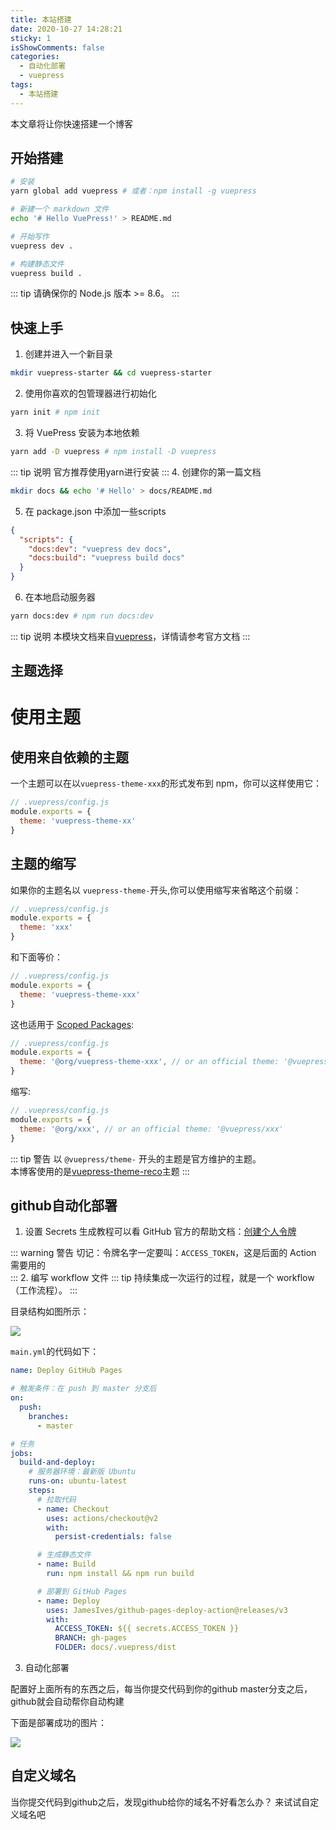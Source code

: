 ```yaml
---
title: 本站搭建
date: 2020-10-27 14:28:21
sticky: 1
isShowComments: false
categories: 
  - 自动化部署
  - vuepress
tags: 
  - 本站搭建
---
```

本文章将让你快速搭建一个博客
<!-- more -->
## 开始搭建
```sh
# 安装
yarn global add vuepress # 或者：npm install -g vuepress

# 新建一个 markdown 文件
echo '# Hello VuePress!' > README.md

# 开始写作
vuepress dev .

# 构建静态文件
vuepress build .

```
::: tip
请确保你的 Node.js 版本 >= 8.6。
:::

## 快速上手
1. 创建并进入一个新目录
```sh
mkdir vuepress-starter && cd vuepress-starter
```
2. 使用你喜欢的包管理器进行初始化
```sh
yarn init # npm init
```
3. 将 VuePress 安装为本地依赖
```sh
yarn add -D vuepress # npm install -D vuepress
```
::: tip 说明
官方推荐使用yarn进行安装
:::
4. 创建你的第一篇文档
```sh
mkdir docs && echo '# Hello' > docs/README.md
```
5. 在 package.json 中添加一些scripts
```json
{
  "scripts": {
    "docs:dev": "vuepress dev docs",
    "docs:build": "vuepress build docs"
  }
}
```
6. 在本地启动服务器
```sh
yarn docs:dev # npm run docs:dev
```
::: tip 说明
本模块文档来自[vuepress](https://www.vuepress.cn/guide/getting-started.html "vuepress")，详情请参考官方文档
:::
## 主题选择

# 使用主题


## 使用来自依赖的主题

一个主题可以在以`vuepress-theme-xxx`的形式发布到 npm，你可以这样使用它：

``` js
// .vuepress/config.js
module.exports = {
  theme: 'vuepress-theme-xx'
}
```

## 主题的缩写

如果你的主题名以 `vuepress-theme-`开头,你可以使用缩写来省略这个前缀：

``` js
// .vuepress/config.js
module.exports = {
  theme: 'xxx'
}
```

和下面等价：

``` js
// .vuepress/config.js
module.exports = {
  theme: 'vuepress-theme-xxx'
}
```

这也适用于 [Scoped Packages](https://docs.npmjs.com/misc/scope):
``` js
// .vuepress/config.js
module.exports = {
  theme: '@org/vuepress-theme-xxx', // or an official theme: '@vuepress/theme-xxx'
}
```

缩写:

``` js
// .vuepress/config.js
module.exports = {
  theme: '@org/xxx', // or an official theme: '@vuepress/xxx'
}
```

::: tip 警告
以 `@vuepress/theme-` 开头的主题是官方维护的主题。
<br>
  本博客使用的是[vuepress-theme-reco](https://vuepress-theme-reco.recoluan.com/ "vuepress-theme-reco")主题
:::

## github自动化部署

1. 设置 Secrets
生成教程可以看 GitHub 官方的帮助文档：[创建个人令牌](https://docs.github.com/cn/free-pro-team@latest/github/authenticating-to-github/creating-a-personal-access-token "创建个人令牌")

::: warning 警告
切记：令牌名字一定要叫：`ACCESS_TOKEN`，这是后面的 Action 需要用的
<br>
:::
2. 编写 workflow 文件
::: tip 
持续集成一次运行的过程，就是一个 workflow（工作流程）。
:::
<p>目录结构如图所示：</p>

![](http://cd7.yesapi.net/96B4B5059E3DB099C78FFA6E90182B33_20201102181827_767a0bc5f901dba9037b033876ffb643.jpg)

`main.yml`的代码如下：
``` yml
name: Deploy GitHub Pages

# 触发条件：在 push 到 master 分支后
on:
  push:
    branches:
      - master

# 任务
jobs:
  build-and-deploy:
    # 服务器环境：最新版 Ubuntu
    runs-on: ubuntu-latest
    steps:
      # 拉取代码
      - name: Checkout
        uses: actions/checkout@v2
        with:
          persist-credentials: false

      # 生成静态文件
      - name: Build
        run: npm install && npm run build

      # 部署到 GitHub Pages
      - name: Deploy
        uses: JamesIves/github-pages-deploy-action@releases/v3
        with:
          ACCESS_TOKEN: ${{ secrets.ACCESS_TOKEN }}
          BRANCH: gh-pages
          FOLDER: docs/.vuepress/dist

```

3. 自动化部署

配置好上面所有的东西之后，每当你提交代码到你的github master分支之后，github就会自动帮你自动构建

下面是部署成功的图片：

![](http://cd7.yesapi.net/96B4B5059E3DB099C78FFA6E90182B33_20201102183229_e66013cf4e77f7f4b0b91723eb583ead.png)

## 自定义域名

当你提交代码到github之后，发现github给你的域名不好看怎么办？
来试试自定义域名吧